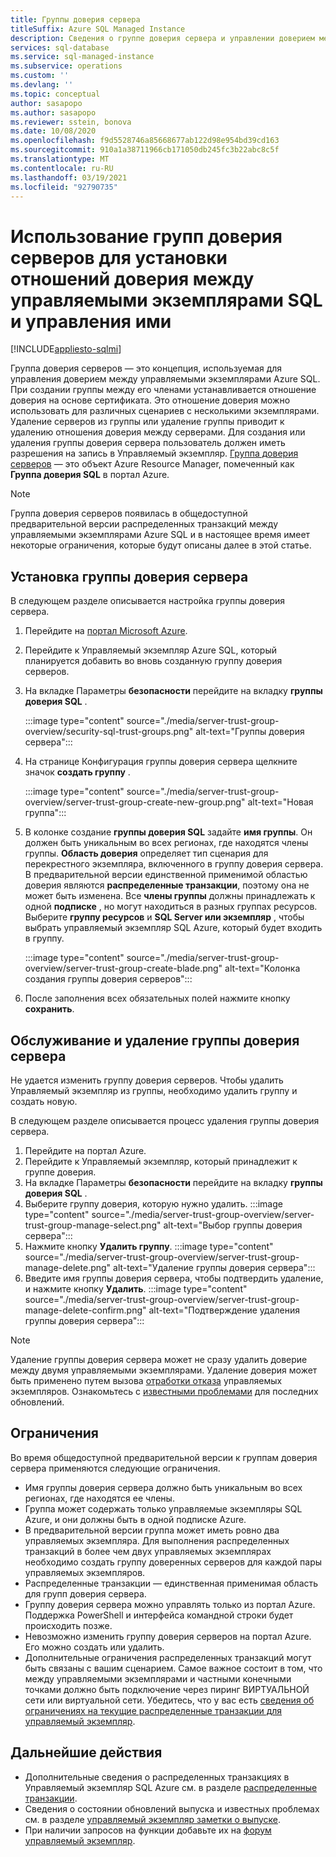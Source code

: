 ```yaml
---
title: Группы доверия сервера
titleSuffix: Azure SQL Managed Instance
description: Сведения о группе доверия сервера и управлении доверием между управляемыми экземплярами Azure SQL.
services: sql-database
ms.service: sql-managed-instance
ms.subservice: operations
ms.custom: ''
ms.devlang: ''
ms.topic: conceptual
author: sasapopo
ms.author: sasapopo
ms.reviewer: sstein, bonova
ms.date: 10/08/2020
ms.openlocfilehash: f9d5528746a85668677ab122d98e954bd39cd163
ms.sourcegitcommit: 910a1a38711966cb171050db245fc3b22abc8c5f
ms.translationtype: MT
ms.contentlocale: ru-RU
ms.lasthandoff: 03/19/2021
ms.locfileid: "92790735"
---
```

# <a name="use-server-trust-groups-to-set-up-and-manage-trust-between-sql-managed-instances"></a>Использование групп доверия серверов для установки отношений доверия между управляемыми экземплярами SQL и управления ими
[!INCLUDE[appliesto-sqlmi](../includes/appliesto-sqlmi.md)]

Группа доверия серверов — это концепция, используемая для управления доверием между управляемыми экземплярами Azure SQL. При создании группы между его членами устанавливается отношение доверия на основе сертификата. Это отношение доверия можно использовать для различных сценариев с несколькими экземплярами. Удаление серверов из группы или удаление группы приводит к удалению отношения доверия между серверами. Для создания или удаления группы доверия сервера пользователь должен иметь разрешения на запись в Управляемый экземпляр.
[Группа доверия серверов](/azure/templates/microsoft.sql/allversions) — это объект Azure Resource Manager, помеченный как **Группа доверия SQL** в портал Azure.

> [!NOTE]
> Группа доверия серверов появилась в общедоступной предварительной версии распределенных транзакций между управляемыми экземплярами Azure SQL и в настоящее время имеет некоторые ограничения, которые будут описаны далее в этой статье.

## <a name="server-trust-group-setup"></a>Установка группы доверия сервера

В следующем разделе описывается настройка группы доверия сервера.

1. Перейдите на [портал Microsoft Azure](https://portal.azure.com/).

2. Перейдите к Управляемый экземпляр Azure SQL, который планируется добавить во вновь созданную группу доверия серверов.

3. На вкладке Параметры **безопасности** перейдите на вкладку **группы доверия SQL** .

   :::image type="content" source="./media/server-trust-group-overview/security-sql-trust-groups.png" alt-text="Группы доверия сервера":::

4. На странице Конфигурация группы доверия сервера щелкните значок **создать группу** .

   :::image type="content" source="./media/server-trust-group-overview/server-trust-group-create-new-group.png" alt-text="Новая группа":::

5. В колонке создание **группы доверия SQL** задайте **имя группы**. Он должен быть уникальным во всех регионах, где находятся члены группы. **Область доверия** определяет тип сценария для перекрестного экземпляра, включенного в группу доверия сервера. В предварительной версии единственной применимой областью доверия являются **распределенные транзакции**, поэтому она не может быть изменена. Все **члены группы** должны принадлежать к одной **подписке** , но могут находиться в разных группах ресурсов. Выберите **группу ресурсов** и **SQL Server или экземпляр** , чтобы выбрать управляемый экземпляр SQL Azure, который будет входить в группу.

   :::image type="content" source="./media/server-trust-group-overview/server-trust-group-create-blade.png" alt-text="Колонка создания группы доверия серверов":::

6. После заполнения всех обязательных полей нажмите кнопку **сохранить**.

## <a name="server-trust-group-maintenance-and-deletion"></a>Обслуживание и удаление группы доверия сервера

Не удается изменить группу доверия серверов. Чтобы удалить Управляемый экземпляр из группы, необходимо удалить группу и создать новую.

В следующем разделе описывается процесс удаления группы доверия сервера. 
1. Перейдите на портал Azure.
2. Перейдите к Управляемый экземпляр, который принадлежит к группе доверия.
3. На вкладке Параметры **безопасности** перейдите на вкладку **группы доверия SQL** .
4. Выберите группу доверия, которую нужно удалить.
   :::image type="content" source="./media/server-trust-group-overview/server-trust-group-manage-select.png" alt-text="Выбор группы доверия сервера":::
5. Нажмите кнопку **Удалить группу**.
   :::image type="content" source="./media/server-trust-group-overview/server-trust-group-manage-delete.png" alt-text="Удаление группы доверия сервера":::
6. Введите имя группы доверия сервера, чтобы подтвердить удаление, и нажмите кнопку **Удалить**.
   :::image type="content" source="./media/server-trust-group-overview/server-trust-group-manage-delete-confirm.png" alt-text="Подтверждение удаления группы доверия сервера":::

> [!NOTE]
> Удаление группы доверия сервера может не сразу удалить доверие между двумя управляемыми экземплярами. Удаление доверия может быть применено путем вызова [отработки отказа](/powershell/module/az.sql/Invoke-AzSqlInstanceFailover) управляемых экземпляров. Ознакомьтесь с [известными проблемами](../database/doc-changes-updates-release-notes.md?tabs=managed-instance#known-issues) для последних обновлений.

## <a name="limitations"></a>Ограничения

Во время общедоступной предварительной версии к группам доверия сервера применяются следующие ограничения.
 * Имя группы доверия сервера должно быть уникальным во всех регионах, где находятся ее члены.
 * Группа может содержать только управляемые экземпляры SQL Azure, и они должны быть в одной подписке Azure.
 * В предварительной версии группа может иметь ровно два управляемых экземпляра. Для выполнения распределенных транзакций в более чем двух управляемых экземплярах необходимо создать группу доверенных серверов для каждой пары управляемых экземпляров.
 * Распределенные транзакции — единственная применимая область для групп доверия сервера.
 * Группу доверия сервера можно управлять только из портал Azure. Поддержка PowerShell и интерфейса командной строки будет происходить позже.
 * Невозможно изменить группу доверия серверов на портал Azure. Его можно создать или удалить.
 * Дополнительные ограничения распределенных транзакций могут быть связаны с вашим сценарием. Самое важное состоит в том, что между управляемыми экземплярами и частными конечными точками должно быть подключение через пиринг ВИРТУАЛЬНОЙ сети или виртуальной сети. Убедитесь, что у вас есть [сведения об ограничениях на текущие распределенные транзакции для управляемый экземпляр](../database/elastic-transactions-overview.md#limitations).

## <a name="next-steps"></a>Дальнейшие действия

* Дополнительные сведения о распределенных транзакциях в Управляемый экземпляр SQL Azure см. в разделе [распределенные транзакции](../database/elastic-transactions-overview.md).
* Сведения о состоянии обновлений выпуска и известных проблемах см. в разделе [управляемый экземпляр заметки о выпуске](../database/doc-changes-updates-release-notes.md).
* При наличии запросов на функции добавьте их на [форум управляемый экземпляр](https://feedback.azure.com/forums/915676-sql-managed-instance).